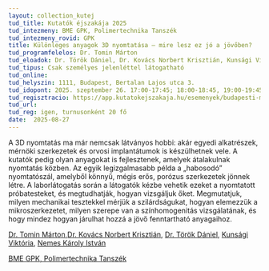 ```yaml
---
layout: collection_kutej
tud_title: Kutatók éjszakája 2025
tud_intezmeny: BME GPK, Polimertechnika Tanszék
tud_intezmeny_rovid: GPK
title: Különleges anyagok 3D nyomtatása – mire lesz ez jó a jövőben?
tud_programfelelos: Dr. Tomin Márton
tud_eloadok: Dr. Török Dániel, Dr. Kovács Norbert Krisztián, Kunsági Viktória, Nemes Károly István
tud_tipus: Csak személyes jelenléttel látogatható
tud_online: 
tud_helyszin: 1111, Budapest, Bertalan Lajos utca 3.
tud_idopont: 2025. szeptember 26. 17:00-17:45; 18:00-18:45, 19:00-19:45
tud_regisztracio: https://app.kutatokejszakaja.hu/esemenyek/budapesti-muszaki-es-gazdasagtudomanyi-egyetem-bme/kulonleges-anyagok-3d-nyomtatasa-mire-lesz-ez-jo-a-jovoben
tud_url: 
tud_reg: igen, turnusonként 20 fő
date:  2025-08-27
---
```


A 3D nyomtatás ma már nemcsak látványos hobbi: akár egyedi alkatrészek, mérnöki szerkezetek és orvosi implantátumok is készülhetnek vele. A kutatók pedig olyan anyagokat is fejlesztenek, amelyek átalakulnak nyomtatás közben. 
Az egyik legizgalmasabb példa a „habosodó” nyomtatószál, amelyből könnyű, mégis erős, porózus szerkezetek jönnek létre.
A laborlátogatás során a látogatók kézbe vehetik ezeket a nyomtatott próbatesteket, és megtudhatják, hogyan vizsgáljuk őket. 
Megmutatjuk, milyen mechanikai tesztekkel mérjük a szilárdságukat, hogyan elemezzük a mikroszerkezetet, milyen szerepe van a színhomogenitás vizsgálatának, és hogy mindez hogyan járulhat hozzá a jövő fenntartható anyagaihoz.

[Dr. Tomin Márton](http://www.pt.bme.hu/munkatarsadatlap.php?id=5d6q84jc5cbz83n5s2er385v647s56o44n57mg46&l=m),[Dr. Kovács Norbert Krisztián](http://www.pt.bme.hu/munkatarsadatlap.php?id=j2j3e454q78eqxmsstuvb3639ho6B799bpp6kbh9&l=m),  [Dr. Török Dániel](http://www.pt.bme.hu/munkatarsadatlap.php?id=Bjpon4ek5oe8zjb274q46e75BB86q59p3574dA8o&l=m), [Kunsági Viktória](http://www.pt.bme.hu/munkatarsadatlap.php?id=7580FG8qkvu44hFe1xHD350S42sXC40A1mAbYd4s&l=m), [Nemes Károly István](http://www.pt.bme.hu/munkatarsadatlap.php?id=725cAB3m2z29r2q38472d978Bz8u8n3uvh435758&l=m)

[BME GPK, Polimertechnika Tanszék](http://www.pt.bme.hu/fooldal.php?l=m)
